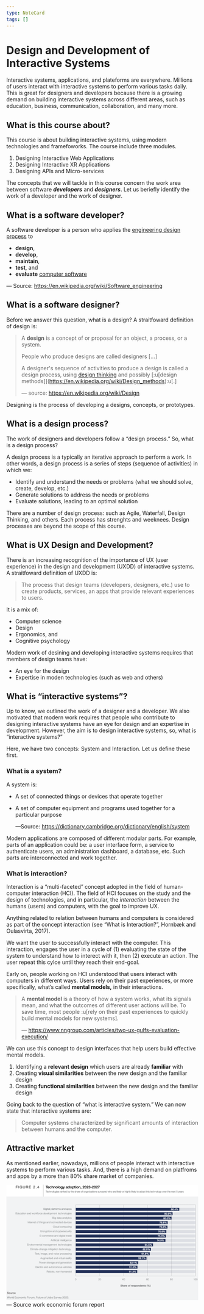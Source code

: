 ```yaml
---
type: NoteCard
tags: []
---
```


# Design and Development of Interactive Systems

Interactive systems, applications, and plateforms are everywhere. Millions of users interact with interactive systems to perform various tasks daily. This is great for designers and developers because there is a growing demand on building interactive systems across different areas, such as education, business, communication, collaboration, and many more.

## What is this course about?

This course is about building interactive systems, using modern technologies and framefoworks. The course include three modules.

1.  Designing Interactive Web Applications
2.  Designing Interactive XR Applications
3.  Designing APIs and Micro-services

The concepts that we will tackle in this course concern the work area between software **_developers_** and **_designers_**. Let us beriefly identify the work of a developer and the work of designer.

## What is a software developer?

A software developer is a person who applies the [engineering design process](https://en.wikipedia.org/wiki/Engineering_design_process "Engineering design process") to

- **design**,
- **develop**,
- **maintain**,
- **test**, and
- **evaluate** [computer software](https://en.wikipedia.org/wiki/Software "Software")

— Source: <https://en.wikipedia.org/wiki/Software_engineering>

## What is a software designer?

Before we answer this question, what is a design? A straitfoward definition of design is:

> A **design** is a concept of or proposal for an object, a process, or a system.
>
> People who produce designs are called designers […]
>
> A designer's sequence of activities to produce a design is called a design process, using [design thinking](https://en.wikipedia.org/wiki/Design_thinking "Design thinking") and possibly [:u[design methods]]\(<https://en.wikipedia.org/wiki/Design_methods>):u[.]
>
> — source: <https://en.wikipedia.org/wiki/Design>

Designing is the process of developing a designs, concepts, or prototypes.

## What is a design process?

The work of designers and developers follow a “design process.” So, what is a design process?

A design process is a typically an iterative approach to perform a work. In other words, a design process is a series of steps (sequence of activities) in which we:

- Identify and understand the needs or problems (what we should solve, create, develop, etc.)
- Generate solutions to address the needs or problems
- Evaluate solutions, leading to an optimal solution

There are a number of design process: such as Agile, Waterfall, Design Thinking, and others. Each process has strenghts and weeknees. Design processes are beyond the scope of this course.

## What is UX Design and Development?

There is an increasing recognition of the importance of UX (user experience) in the design and development (UXDD) of interactive systems. A straitfoward definition of UXDD is:

> The process that design teams (developers, designers, etc.) use to create products, services, an apps that provide relevant experiences to users.

It is a mix of:

- Computer science
- Design
- Ergonomics, and
- Cognitive psychology

Modern work of desining and developing interactive systems requires that members of design teams have:

- An eye for the design
- Expertise in moden technologies (such as web and others)

## What is “interactive systems”?

Up to know, we outlined the work of a designer and a developer. We also motivated that modern work requires that people who contribute to designing interactive systems have an eye for design and an expertise in development. However, the aim is to design interactive systems, so, what is “interactive systems?”

Here, we have two concepts: System and Interaction. Let us define these first.

### What is a system?

A system is:

- A set of connected things or devices that operate together

- A set of computer equipment and programs used together for a particular purpose

  —Source: <https://dictionary.cambridge.org/dictionary/english/system>

Modern applications are composed of different modular parts. For example, parts of an application could be: a user interface form, a service to authenticate users, an administration dashboard, a database, etc. Such parts are interconnected and work together.

### What is interaction?

Interaction is a “multi-faceted” concept adopted in the field of human-computer interaction (HCI). The field of HCI focuses on the study and the design of technologies, and in particular, the _interaction_ between the humans (users) and computers, with the goal to improve UX.

Anything related to relation between humans and computers is considered as part of the concept interaction (see “What is Interaction?”, Hornbæk and Oulasvirta, 2017).

We want the user to successfully interact with the computer. This interaction, engages the user in a cycle of (1) evaluating the state of the system to understand how to interect with it, then (2) execute an action. The user repeat this cylce until they reach their end-goal.

Early on, people working on HCI understood that users interact with computers in different ways. Users rely on their past experiences, or more specifically, what’s called **mental models,** in their interactions.

> A **mental model** is a theory of how a system works, what its signals mean, and what the outcomes of different user actions will be. To save time, most people :u[rely on their past experiences to quickly build mental models for new systems].
>
> — <https://www.nngroup.com/articles/two-ux-gulfs-evaluation-execution/>

We can use this concept to design interfaces that help users build effective mental models.

1.  Identifying a **relevant design** which users are already **familiar** with
2.  Creating **visual similarities** between the new design and the familiar design
3.  Creating **functional similarities** between the new design and the familiar design

Going back to the question of “what is interactive system.” We can now state that interactive systems are:

> Computer systems characterized by significant amounts of interaction between humans and the computer.

## Attractive market

As mentioned earlier, nowadays, millions of people interact with interactive systems to perform various tasks. And, there is a high demand on platfroms and apps by a more than 80% share market of companies.

![{width=268,height=auto}](../attachments/Screenshot2023-09-13at16.26.46.png)— Source work economic forum report

